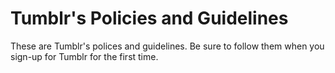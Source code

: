 Tumblr's Policies and Guidelines
======

These are Tumblr's polices and guidelines. Be sure to follow them when you sign-up for Tumblr for the first time.
